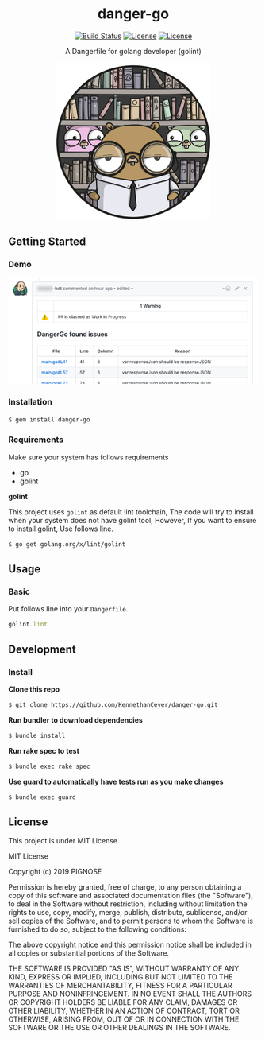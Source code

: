 <h1 align="center">danger-go</h1>
<p align="center">
    <a href="https://travis-ci.com/KennethanCeyer/danger-go" target="_blank"><img src="https://travis-ci.com/KennethanCeyer/danger-go.svg?branch=master" alt="Build Status"></a>
    <a href="http://rubygems.org/gems/danger-go" target="_blank"><img src="https://img.shields.io/gem/v/danger-go.svg?style=flat" alt="License"></a>
    <a href="https://github.com/KennethanCeyer/danger-go/blob/master/LICENSE" target="_blank"><img src="http://img.shields.io/badge/license-MIT-green.svg?style=flat" alt="License"></a>
</p>
<p align="center">A Dangerfile for golang developer (golint)</p>
<p align="center"><img width="310" src="./docs/images/gopher.png"></p>

## Getting Started

### Demo

![DEMO](./docs/images/demo.png)

### Installation

```bash
$ gem install danger-go
```

### Requirements

Make sure your system has follows requirements

- go
- golint

**golint**

This project uses `golint` as default lint toolchain,
The code will try to install when your system does not have golint tool,
However, If you want to ensure to install golint,
Use follows line. 

```bash
$ go get golang.org/x/lint/golint
``` 

## Usage

### Basic

Put follows line into your `Dangerfile`.

```ruby
golint.lint
```

## Development

### Install

**Clone this repo**

```bash
$ git clone https://github.com/KennethanCeyer/danger-go.git
```

**Run bundler to download dependencies**

```bash
$ bundle install
```

**Run rake spec to test**

```bash
$ bundle exec rake spec
```

**Use guard to automatically have tests run as you make changes**

```bash
$ bundle exec guard
```


## License

This project is under MIT License

MIT License

Copyright (c) 2019 PIGNOSE

Permission is hereby granted, free of charge, to any person obtaining a copy
of this software and associated documentation files (the "Software"), to deal
in the Software without restriction, including without limitation the rights
to use, copy, modify, merge, publish, distribute, sublicense, and/or sell
copies of the Software, and to permit persons to whom the Software is
furnished to do so, subject to the following conditions:

The above copyright notice and this permission notice shall be included in all
copies or substantial portions of the Software.

THE SOFTWARE IS PROVIDED "AS IS", WITHOUT WARRANTY OF ANY KIND, EXPRESS OR
IMPLIED, INCLUDING BUT NOT LIMITED TO THE WARRANTIES OF MERCHANTABILITY,
FITNESS FOR A PARTICULAR PURPOSE AND NONINFRINGEMENT. IN NO EVENT SHALL THE
AUTHORS OR COPYRIGHT HOLDERS BE LIABLE FOR ANY CLAIM, DAMAGES OR OTHER
LIABILITY, WHETHER IN AN ACTION OF CONTRACT, TORT OR OTHERWISE, ARISING FROM,
OUT OF OR IN CONNECTION WITH THE SOFTWARE OR THE USE OR OTHER DEALINGS IN THE
SOFTWARE.
